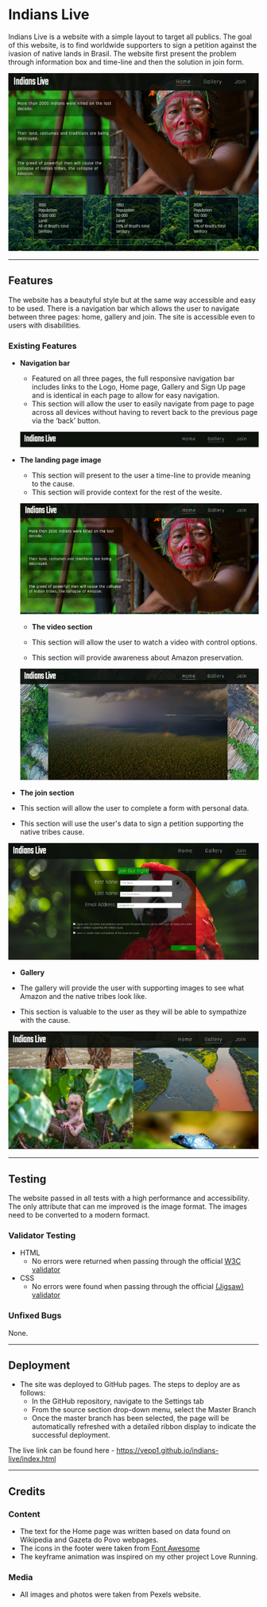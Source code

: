 # Indians Live

Indians Live is a website with a simple layout to target all publics. The goal of this website, is to find worldwide supporters to sign a petition against the ivasion of native lands in Brasil. The website first present the problem through information box and time-line and then the solution in join form.

![Desktop View](assets/images/desktopview-min.png)

----

## Features 

The website has a beautyful style but at the same way accessible and easy to be used. There is a navigation bar which allows the user to navigate between three pages: home, gallery and join. The site is accessible even to users with disabilities.

### Existing Features

- __Navigation bar__

    - Featured on all three pages, the full responsive navigation bar includes links to the Logo, Home page, Gallery and Sign Up page and is identical in each page to allow for easy navigation.
    - This section will allow the user to easily navigate from page to page across all devices without having to revert back to the previous page via the ‘back’ button.

    ![Navigation Bar](assets/images/nav.png)

- __The landing page image__

  - This section will present to the user a time-line to provide meaning to the cause. 
  - This section will provide context for the rest of the wesite. 

  ![Landing Page](assets/images/landing_page.png)

  - __The video section__

  - This section will allow the user to watch a video with control options. 
  - This section will provide awareness about Amazon preservation.

  ![Video Page](assets/images/video_page.png)

 - __The join section__

  - This section will allow the user to complete a form with personal data. 
  - This section will use the user's data to sign a petition supporting the native tribes cause.

  ![Video Page](assets/images/join.png)

   - __Gallery__

  - The gallery will provide the user with supporting images to see what Amazon and the native tribes look like. 
  - This section is valuable to the user as they will be able to sympathize with the cause. 

  ![Video Page](assets/images/gallery.png)

----

  ## Testing 

The website passed in all tests with a high performance and accessibility. The only attribute that can me improved is the image format. The images need to be converted to a modern formact.


### Validator Testing 

- HTML
  - No errors were returned when passing through the official [W3C validator](https://validator.w3.org/nu/?doc=https%3A%2F%2Fcode-institute-org.github.io%2Flove-running-2.0%2Findex.html)
- CSS
  - No errors were found when passing through the official [(Jigsaw) validator](https://jigsaw.w3.org/css-validator/validator?uri=https%3A%2F%2Fvalidator.w3.org%2Fnu%2F%3Fdoc%3Dhttps%253A%252F%252Fcode-institute-org.github.io%252Flove-running-2.0%252Findex.html&profile=css3svg&usermedium=all&warning=1&vextwarning=&lang=en#css)

### Unfixed Bugs

None. 

----

## Deployment

- The site was deployed to GitHub pages. The steps to deploy are as follows: 
  - In the GitHub repository, navigate to the Settings tab 
  - From the source section drop-down menu, select the Master Branch
  - Once the master branch has been selected, the page will be automatically refreshed with a detailed ribbon display to indicate the successful deployment. 

The live link can be found here - https://vepp1.github.io/indians-live/index.html

----

## Credits 

### Content 

- The text for the Home page was written based on data found on Wikipedia and Gazeta do Povo webpages.
- The icons in the footer were taken from [Font Awesome](https://fontawesome.com/)
- The keyframe animation was inspired on my other project Love Running.

### Media

- All images and photos were taken from Pexels website.